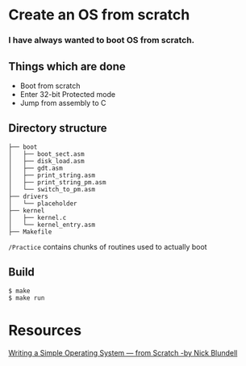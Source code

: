 # Create an OS from scratch

### I have always wanted to boot OS from scratch.

## Things which are done
-   Boot from scratch
-   Enter 32-bit Protected mode
-   Jump from assembly to C

## Directory structure

```
├── boot
│   ├── boot_sect.asm
│   ├── disk_load.asm
│   ├── gdt.asm
│   ├── print_string.asm
│   ├── print_string_pm.asm
│   └── switch_to_pm.asm
├── drivers
│   └── placeholder
├── kernel
│   ├── kernel.c
│   └── kernel_entry.asm
├── Makefile
```

`/Practice` contains chunks of routines used to actually boot

## Build

```bash
$ make 
$ make run
```

# Resources 
[Writing a Simple Operating System —
from Scratch -by
Nick Blundell](https://www.cs.bham.ac.uk/~exr/lectures/opsys/10_11/lectures/os-dev.pdf)
